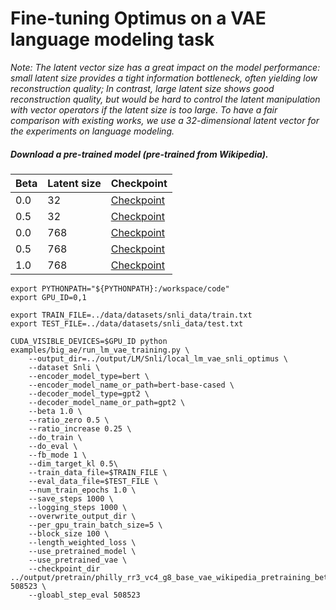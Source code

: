 # Fine-tuning Optimus on a VAE language modeling task

_Note: The latent vector size has a great impact on the model performance: small latent size provides a tight information bottleneck, often yielding low reconstruction quality; In contrast, large latent size shows good reconstruction quality, but would be hard to control the latent manipulation with vector operators if the latent size is too large. To have a fair comparison with existing works, we use a 32-dimensional latent vector for the experiments on language modeling._ 

##### Download a pre-trained model (pre-trained from Wikipedia). 


| Beta    | Latent size | Checkpoint |
| -------- | ------- | ------- |
| 0.0  | 32 | [Checkpoint](https://chunylcus.blob.core.windows.net/machines/msrdl/optimus/output/pretrain/philly_rr3_vc4_g8_base_vae_wikipedia_pretraining_beta_schedule_beta0.0_d1.0_ro0.5_ra0.25_32_v2/checkpoint-508523.zip?sp=r&st=2023-08-28T00:40:43Z&se=3023-08-28T08:40:43Z&sv=2022-11-02&sr=c&sig=kUkSFqeHFfTeqxxpvqVdICCJupwODFwJprCAW2o4irE%3D)    |
| 0.5  | 32 | [Checkpoint](https://chunylcus.blob.core.windows.net/machines/msrdl/optimus/output/pretrain/philly_rr3_vc4_g8_base_vae_wikipedia_pretraining_beta_schedule_beta0.5_d1.0_ro0.5_ra0.25_32_v2/checkpoint-508523.zip?sp=r&st=2023-08-28T00:40:43Z&se=3023-08-28T08:40:43Z&sv=2022-11-02&sr=c&sig=kUkSFqeHFfTeqxxpvqVdICCJupwODFwJprCAW2o4irE%3D)      |
| 0.0  | 768 | [Checkpoint](https://chunylcus.blob.core.windows.net/machines/msrdl/optimus/output/pretrain/philly_rr3_vc4_g8_base_vae_wikipedia_pretraining_beta_schedule_beta0.0_d1.0_ro0.5_ra0.25_768_v2/checkpoint-508523.zip?sp=r&st=2023-08-28T00:40:43Z&se=3023-08-28T08:40:43Z&sv=2022-11-02&sr=c&sig=kUkSFqeHFfTeqxxpvqVdICCJupwODFwJprCAW2o4irE%3D)     |
| 0.5  | 768 | [Checkpoint](https://chunylcus.blob.core.windows.net/machines/msrdl/optimus/output/pretrain/philly_rr3_vc4_g8_base_vae_wikipedia_pretraining_beta_schedule_beta0.5_d1.0_ro0.5_ra0.25_768_v2/checkpoint-508523.zip?sp=r&st=2023-08-28T00:40:43Z&se=3023-08-28T08:40:43Z&sv=2022-11-02&sr=c&sig=kUkSFqeHFfTeqxxpvqVdICCJupwODFwJprCAW2o4irE%3D)  |
| 1.0  | 768 | [Checkpoint](https://chunylcus.blob.core.windows.net/machines/msrdl/optimus/output/pretrain/philly_rr3_vc4_g8_base_vae_wikipedia_pretraining_beta_schedule_beta1.0_d1.0_ro0.5_ra0.25_768_v2/checkpoint-508523.zip?sp=r&st=2023-08-28T00:40:43Z&se=3023-08-28T08:40:43Z&sv=2022-11-02&sr=c&sig=kUkSFqeHFfTeqxxpvqVdICCJupwODFwJprCAW2o4irE%3D)  |



```
export PYTHONPATH="${PYTHONPATH}:/workspace/code"
export GPU_ID=0,1

export TRAIN_FILE=../data/datasets/snli_data/train.txt
export TEST_FILE=../data/datasets/snli_data/test.txt

CUDA_VISIBLE_DEVICES=$GPU_ID python examples/big_ae/run_lm_vae_training.py \
    --output_dir=../output/LM/Snli/local_lm_vae_snli_optimus \
    --dataset Snli \
    --encoder_model_type=bert \
    --encoder_model_name_or_path=bert-base-cased \
    --decoder_model_type=gpt2 \
    --decoder_model_name_or_path=gpt2 \
    --beta 1.0 \
    --ratio_zero 0.5 \
    --ratio_increase 0.25 \
    --do_train \
    --do_eval \
    --fb_mode 1 \
    --dim_target_kl 0.5\
    --train_data_file=$TRAIN_FILE \
    --eval_data_file=$TEST_FILE \
    --num_train_epochs 1.0 \
    --save_steps 1000 \
    --logging_steps 1000 \
    --overwrite_output_dir \
    --per_gpu_train_batch_size=5 \
    --block_size 100 \
    --length_weighted_loss \
    --use_pretrained_model \
    --use_pretrained_vae \
    --checkpoint_dir ../output/pretrain/philly_rr3_vc4_g8_base_vae_wikipedia_pretraining_beta_schedule_beta0.0_d1.0_ro0.5_ra0.25_32_v2/checkpoint-508523 \
    --gloabl_step_eval 508523
```
